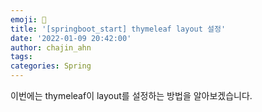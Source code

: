 ```yaml
---
emoji: 👻
title: '[springboot_start] thymeleaf layout 설정'
date: '2022-01-09 20:42:00'
author: chajin_ahn
tags: 
categories: Spring
---
```


이번에는 thymeleaf이 layout를 설정하는 방법을 알아보겠습니다.